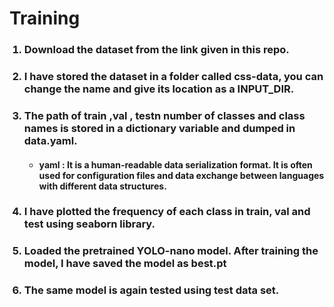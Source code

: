 # Training
<ol> 

 
    
### <li>Download the dataset from the link given in this repo.</li>
    
  ###    <li>I have stored the dataset in a folder called css-data, you can change the name and give its location as a INPUT_DIR.</li>

###   <li>The path of train ,val , testn number of classes and class names is stored in a dictionary variable and dumped in data.yaml.</li>
<ul>
  
#### <li>yaml : It is a human-readable data serialization format. It is often used for configuration files and data exchange between languages with different data structures.</li>
</ul>

###   <li>I have plotted the frequency of each class in train, val and test using seaborn library.</li>

###   <li>Loaded the pretrained YOLO-nano model. After training the model, I have saved the model as best.pt</li>

###   <li>The same model is again tested using test data set.</li>

</ol>
